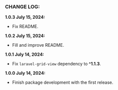 ### CHANGE LOG:

**1.0.3 July 15, 2024:**
- Fix README.

**1.0.2 July 15, 2024:**
- Fill and improve README.

**1.0.1 July 14, 2024:**
- Fix `laravel-grid-view` dependency to **^1.1.3**.

**1.0.0 July 14, 2024:**
- Finish package development with the first release.
